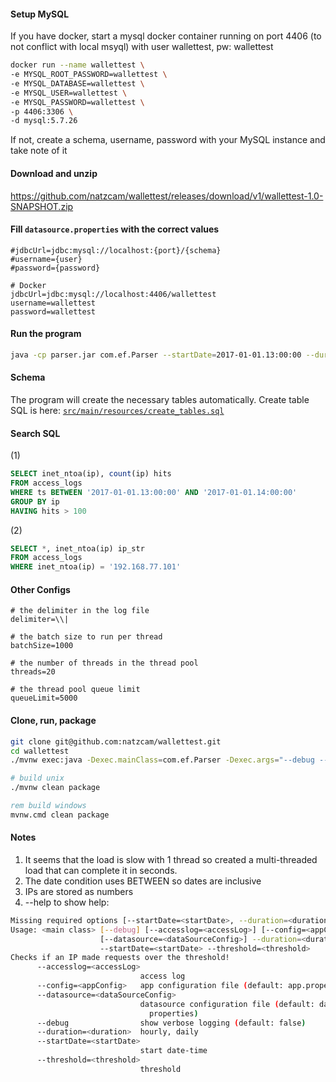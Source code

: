 #### Setup MySQL
If you have docker, start a mysql docker container running on port 4406 (to not conflict with local msyql) with user wallettest, pw: wallettest
```sh
docker run --name wallettest \
-e MYSQL_ROOT_PASSWORD=wallettest \
-e MYSQL_DATABASE=wallettest \
-e MYSQL_USER=wallettest \
-e MYSQL_PASSWORD=wallettest \
-p 4406:3306 \
-d mysql:5.7.26
```
If not, create a schema, username, password with your MySQL instance and take note of it

#### Download and unzip
https://github.com/natzcam/wallettest/releases/download/v1/wallettest-1.0-SNAPSHOT.zip

#### Fill `datasource.properties` with the correct values
```properties
#jdbcUrl=jdbc:mysql://localhost:{port}/{schema}
#username={user}
#password={password}

# Docker
jdbcUrl=jdbc:mysql://localhost:4406/wallettest
username=wallettest
password=wallettest
```

#### Run the program
```sh
java -cp parser.jar com.ef.Parser --startDate=2017-01-01.13:00:00 --duration=daily --threshold=250 --accesslog=access.log
```

#### Schema
The program will create the necessary tables automatically. Create table SQL is here:
[`src/main/resources/create_tables.sql`](src/main/resources/create_tables.sql)

#### Search SQL
(1)
```sql
SELECT inet_ntoa(ip), count(ip) hits
FROM access_logs
WHERE ts BETWEEN '2017-01-01.13:00:00' AND '2017-01-01.14:00:00'
GROUP BY ip
HAVING hits > 100
```

(2)
```sql
SELECT *, inet_ntoa(ip) ip_str
FROM access_logs
WHERE inet_ntoa(ip) = '192.168.77.101'
```

#### Other Configs
```properties
# the delimiter in the log file
delimiter=\\|

# the batch size to run per thread
batchSize=1000

# the number of threads in the thread pool
threads=20

# the thread pool queue limit
queueLimit=5000
```

#### Clone, run, package
```sh
git clone git@github.com:natzcam/wallettest.git
cd wallettest
./mvnw exec:java -Dexec.mainClass=com.ef.Parser -Dexec.args="--debug --accesslog=files/access.log --startDate=2017-01-01.13:00:00 --duration=daily --threshold=250"
```
```sh
# build unix
./mvnw clean package
```
```cmd
rem build windows
mvnw.cmd clean package
```

#### Notes
1. It seems that the load is slow with 1 thread so created a multi-threaded load that can complete it in seconds.
2. The date condition uses BETWEEN so dates are inclusive
3. IPs are stored as numbers
4. --help to show help:
```sh
Missing required options [--startDate=<startDate>, --duration=<duration>, --threshold=<threshold>]
Usage: <main class> [--debug] [--accesslog=<accessLog>] [--config=<appConfig>]
                    [--datasource=<dataSourceConfig>] --duration=<duration>
                    --startDate=<startDate> --threshold=<threshold>
Checks if an IP made requests over the threshold!
      --accesslog=<accessLog>
                             access log
      --config=<appConfig>   app configuration file (default: app.properties)
      --datasource=<dataSourceConfig>
                             datasource configuration file (default: datasource.
                               properties)
      --debug                show verbose logging (default: false)
      --duration=<duration>  hourly, daily
      --startDate=<startDate>
                             start date-time
      --threshold=<threshold>
                             threshold
```